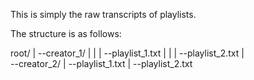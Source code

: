 This is simply the raw transcripts of playlists. 

The structure is as follows:

root/
|
--creator_1/
|   |
|   --playlist_1.txt
|   |
|   --playlist_2.txt
|    
--creator_2/
    |
    --playlist_1.txt
    |
    --playlist_2.txt